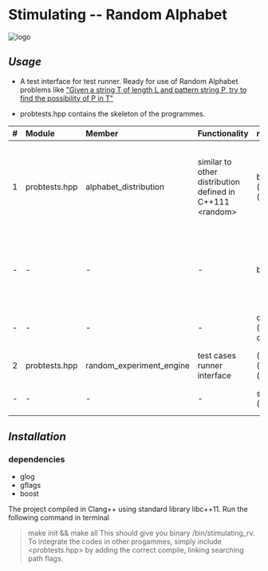 # Stimulating -- Random Alphabet

![logo](https://github.com/yiakwy/yiak.github.io/raw/master/Computing%20Random%20Variables/Materials/simulating-0.1/statics/imgs/demo.png)

## *Usage*

* A test interface for test runner. Ready for use of Random Alphabet problems like ["Given a string T of length L and pattern string P, try to find the possibility of P in T"](https://github.com/yiakwy/Onsite-Blackboard-Code-Interview/blob/master/KMP-Probability/Description.md)

* probtests.hpp contains the skeleton of the programmes.

| # | Module | Member | Functionality | members | purpose |
|:--|:-------|:-------|:--------------|:--------|:--------|
| 1 | probtests.hpp | alphabet\_distribution | similar to other distribution defined in C++111 \<random\> | bool (\*test\_uniform\_checking)(int) | checking the distribution sampled from a stream generated using linux seeds |
| - | - | - | - | bytes (\*operator)() | a generator; in this distribution a chacter generated per time |
| - | - | - | - | const char\* (\*historgram)(\_Tp, const char\*, char32\_t) | basic drawing for server users |
| 2 | probtests.hpp | random\_experiment\_engine | test cases runner interface | (bool)(\*single\_experiment)(char const\*, int, int) | execute once |
| - | - | - | - | string (\*templestr\_gen)(int) | random string generator || - | - | - | - | double (\*run\_ex)(const char\*, int, int, int) | random testing | 

## *Installation*

### dependencies
* glog
* gflags
* boost

The project compiled in Clang++ using standard library libc++11. Run the following command in terminal
> make init && make all
This should give you binary /bin/stimulating\_rv. To integrate the codes in other progammes, simply include <probtests.hpp> by adding the correct compile, linking searching path flags.


